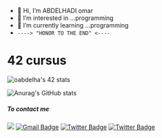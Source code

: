 - 👋 Hi, I’m ABDELHADI omar
- 👀 I’m interested in ...programming
- 🌱 I’m currently learning ...programming
- ```----> "HONOR TO THE END" <----```
# 42 cursus
![oabdelha's 42 stats](https://badge.mediaplus.ma/binary/oabdelha)

![Anurag's GitHub stats](https://github-readme-stats.vercel.app/api?username=C0M-M4ND0&show_icons=true&theme=radical)
<!---
oabdelha404/oabdelha404 is a ✨ special ✨ repository because its `README.md` (this file) appears on your GitHub profile.
You can click the Preview link to take a look at your changes.
--->
##### To contact me
 <a href="https://github.com/C0M-M4ND0" target="_blank"><img src="https://img.shields.io/badge/github-000000?style=flat-square&logo=Github&logoColor=white"/></a>
[![Gmail Badge](https://img.shields.io/badge/-Gmail-d14836?style=flat-square&logo=Gmail&logoColor=white&link=mailto:omarabdelhadi1337@gmail.com)](mailto:omarabdelhadi1337@gmail.com)
[![Twitter Badge](https://img.shields.io/badge/-Twitter-1c89f0?style=flat-square&logo=twitter&logoColor=white&link=https://twitter.com/commando404/)](https://twitter.com/commando404/) 
[![Twitter Badge](https://img.shields.io/badge/-Facebook-1c89f0?style=flat-square&logo=facebook&logoColor=white&link=https://www.facebook.com/profile.php?id=100077385294005/)](https://www.facebook.com/profile.php?id=100077385294005/) 
